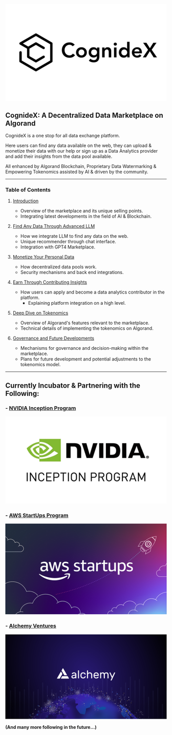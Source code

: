 
![Alt text](<Assets/Cognidex White Large.png>)

## **CognideX: A Decentralized Data Marketplace on Algorand**

CognideX is a one stop for all data exchange platform.

Here users can find any data available on the web, they can upload & monetize their data with our help or sign up as a Data Analytics provider and add their insights from the data pool available. 

All enhanced by Algorand Blockchain, Proprietary Data Watermarking & Empowering Tokenomics assisted by AI & driven by the community.

---

### Table of Contents
1. [Introduction](1-Introduction.md)
   - Overview of the marketplace and its unique selling points.
   - Integrating latest developments in the field of AI & Blockchain.

2. [Find Any Data Through Advanced LLM](2-LLMChat.md)
   - How we integrate LLM to find any data on the web.
   - Unique recommender through chat interface.
   - Integration with GPT4 Marketplace.

3. [Monetize Your Personal Data](3-MonetizeData.md)
   - How decentralized data pools work.
   - Security mechanisms and back end integrations.

4. [Earn Through Contributing Insights](4-InsightsContributor.md)
   - How users can apply and become a data analytics contributor in the platform.
     - Explaining platform integration on a high level.

6. [Deep Dive on Tokenomics](5-Tokenomics.md)
   - Overview of Algorand's features relevant to the marketplace.
   - Technical details of implementing the tokenomics on Algorand.

7. [Governance and Future Developments](6-Governance.md)
   - Mechanisms for governance and decision-making within the marketplace.
   - Plans for future development and potential adjustments to the tokenomics model.

---

## Currently Incubator & Partnering with the Following:

### - [NVIDIA Inception Program](https://www.nvidia.com/en-sg/startups/)

![Alt text](image-2.png)


### - [AWS StartUps Program](https://aws.amazon.com/startups)

![Alt text](image-3.png)

### - [Alchemy Ventures](https://www.alchemy.com/ventures)

![Alt text](image-4.png)

**(And many more following in the future...)**

